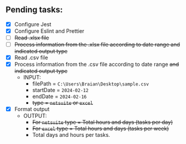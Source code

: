 ## Pending tasks:
- [X] Configure Jest
- [X] Configure Eslint and Prettier
- [ ] ~~Read .xlsx file~~
- [ ] ~~Process information from the .xlsx file according to date range and indicated output type~~
- [X] Read .csv file
- [X] Process information from the .csv file according to date range ~~and indicated output type~~
  - INPUT:
    - filePath = `C:\Users\Braian\Desktop\sample.csv`
    - startDate = `2024-02-12`
    - endDate = `2024-02-16`
    - ~~type = `netsuite` or `excel`~~
- [X] Format output
  - OUTPUT:
    - ~~For `netsuite` type = Total hours and days (tasks per day)~~
    - ~~For `excel` type = Total hours and days (tasks per week)~~
    - Total days and hours per tasks.